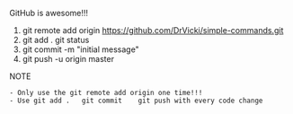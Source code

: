 GitHub is awesome!!!
1. git remote add origin https://github.com/DrVicki/simple-commands.git
2. git add .
    git status
3. git commit -m "initial message"
4. git push -u origin master

NOTE

    - Only use the git remote add origin one time!!!
    - Use git add .   git commit    git push with every code change